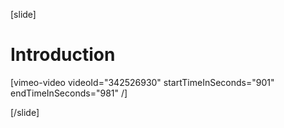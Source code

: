 [slide]
# Introduction

[vimeo-video videoId="342526930" startTimeInSeconds="901" endTimeInSeconds="981" /]

[/slide]